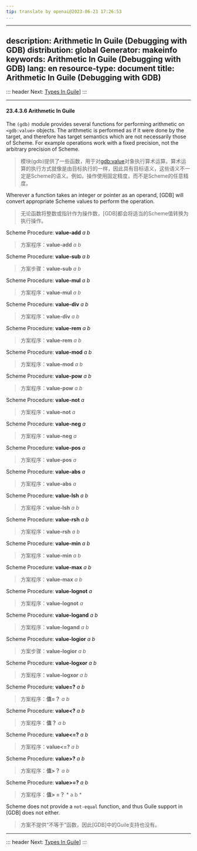 ```yaml
---
tip: translate by openai@2023-06-23 17:26:53
...
```

---
description: Arithmetic In Guile (Debugging with GDB)
distribution: global
Generator: makeinfo
keywords: Arithmetic In Guile (Debugging with GDB)
lang: en
resource-type: document
title: Arithmetic In Guile (Debugging with GDB)
---
::: header
Next: [Types In Guile](Types-In-Guile.html#Types-In-Guile)]
:::

---

#### 23.4.3.6 Arithmetic In Guile


The `(gdb)` module provides several functions for performing arithmetic on `<gdb:value>` objects. The arithmetic is performed as if it were done by the target, and therefore has target semantics which are not necessarily those of Scheme. For example operations work with a fixed precision, not the arbitrary precision of Scheme.

> 模块(gdb)提供了一些函数，用于对<gdb:value>对象执行算术运算。算术运算的执行方式就像是由目标执行的一样，因此具有目标语义，这些语义不一定是Scheme的语义。例如，操作使用固定精度，而不是Scheme的任意精度。


Wherever a function takes an integer or pointer as an operand, [GDB] will convert appropriate Scheme values to perform the operation.

> 无论函数将整数或指针作为操作数，[GDB]都会将适当的Scheme值转换为执行操作。


Scheme Procedure: **value-add** *a b*

> 方案程序：**value-add** *a b*


Scheme Procedure: **value-sub** *a b*

> 方案步骤：**value-sub** *a b*


Scheme Procedure: **value-mul** *a b*

> 方案程序：**value-mul** *a b*


Scheme Procedure: **value-div** *a b*

> 方案程序：**value-div** *a b*


Scheme Procedure: **value-rem** *a b*

> 方案程序：**value-rem** *a b*


Scheme Procedure: **value-mod** *a b*

> 方案程序：**value-mod** *a b*


Scheme Procedure: **value-pow** *a b*

> 方案程序：**value-pow** *a b*


Scheme Procedure: **value-not** *a*

> 方案程序：**value-not** *a*


Scheme Procedure: **value-neg** *a*

> 方案程序：**value-neg** *a*


Scheme Procedure: **value-pos** *a*

> 方案程序：**value-pos** *a*


Scheme Procedure: **value-abs** *a*

> 方案程序：**value-abs** *a*


Scheme Procedure: **value-lsh** *a b*

> 方案程序：**value-lsh** *a b*


Scheme Procedure: **value-rsh** *a b*

> 方案程序：**value-rsh** *a b*


Scheme Procedure: **value-min** *a b*

> 方案程序：**value-min** *a b*


Scheme Procedure: **value-max** *a b*

> 方案程序：**value-max** *a b*


Scheme Procedure: **value-lognot** *a*

> 方案程序：**value-lognot** *a*


Scheme Procedure: **value-logand** *a b*

> 方案程序：**value-logand** *a b*


Scheme Procedure: **value-logior** *a b*

> 方案步骤：**value-logior** *a b*


Scheme Procedure: **value-logxor** *a b*

> 方案程序：**value-logxor** *a b*


Scheme Procedure: **value=?** *a b*

> 方案程序：**值=？** *a b*


Scheme Procedure: **value\<?** *a b*

> 方案程序：**值？** *a b*


Scheme Procedure: **value\<=?** *a b*

> 方案程序：**value\<=?** *a b*


Scheme Procedure: **value\>?** *a b*

> 方案程序：**值>？** *a b*


Scheme Procedure: **value\>=?** *a b*

> 方案程序：**值> =？** * a b *


Scheme does not provide a `not-equal` function, and thus Guile support in [GDB] does not either.

> 方案不提供“不等于”函数，因此[GDB]中的Guile支持也没有。

---

::: header
Next: [Types In Guile](Types-In-Guile.html#Types-In-Guile)]
:::

